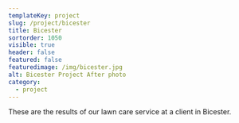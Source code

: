 ```yaml
---
templateKey: project
slug: /project/bicester
title: Bicester
sortorder: 1050
visible: true
header: false
featured: false
featuredimage: /img/bicester.jpg
alt: Bicester Project After photo
category:
  - project
---
```


These are the results of our lawn care service at a client in Bicester.
